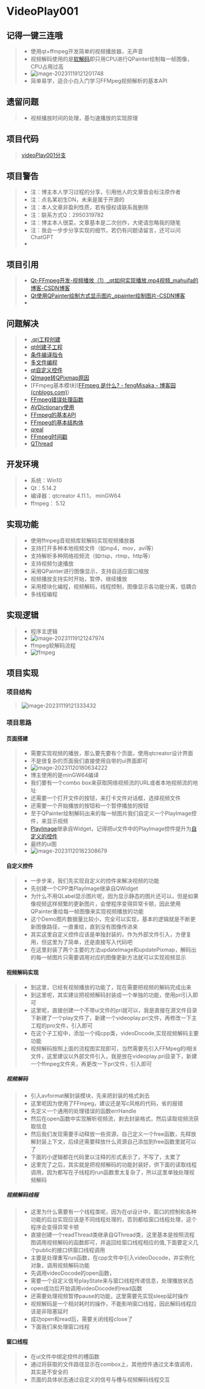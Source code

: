 # VideoPlay001

## 记得一键三连哦

> - 使用qt+ffmpeg开发简单的视频播放器，无声音
> - 视频解码使用的是[软解码](https://blog.51cto.com/u_15284125/3079102 "视频解码")即只用CPU进行QPainter绘制每一帧图像，CPU占用过高
> - ![image-20231119121201748](https://cdn.jsdelivr.net/gh/wrk301608/pico_img/image-20231119121201748.png)
> - 简单易学，适合小白入门学习FFMpeg视频解析的基本API

## 遗留问题

> - 视频播放时间的处理，基匀速播放的实现原理



## 项目代码

> [videoPlay001分支](https://github.com/wrk301608/FFmpeg/tree/videoPlay001)

## 项目警告

> - 注：博主本人学习过程的分享，引用他人的文章皆会标注原作者
> - 注：点名某初生DN，未来是属于开源的
> - 注：本人文章非盈利性质，若有侵权请联系我删除
> - 注：联系方式Q：2950319782
> - 注：博主本人很菜，文章基本是二次创作，大佬请忽略我的随笔
> - 注：我会一步步分享实现的细节，若仍有问题请留言，还可以问ChatGPT
> - 

## 项目引用

> - [Qt-FFmpeg开发-视频播放（1）_qt如何实现播放.mp4视频_mahuifa的博客-CSDN博客](https://blog.csdn.net/qq_43627907/article/details/127329028)
> - [Qt使用QPainter绘制方式显示图片_qpainter绘制图片-CSDN博客](https://blog.csdn.net/qq_43627907/article/details/124599535)
> - 

## 问题解决

> - [.qri工程创建](https://blog.csdn.net/qq_18223347/article/details/125982449)
> - [qt创建子工程](https://blog.csdn.net/kllo__/article/details/123210266)
> - [条件编译指令](https://www.cnblogs.com/yhjoker/p/12228761.html)
> - [多文件编程](https://www.cnblogs.com/zjuhaohaoxuexi/p/16470868.html)
> - [qt自定义控件](https://blog.csdn.net/y396397735/article/details/78451245)
> - [QImage转QPixmap原因](https://blog.csdn.net/nolatestudy/article/details/6295064)
> - [FFmpeg基本模块]([FFmpeg 是什么? - fengMisaka - 博客园 (cnblogs.com)](https://www.cnblogs.com/linuxAndMcu/p/12039546.html))
> - [FFmpeg错误处理函数](https://www.cnblogs.com/jj-Must-be-sucessful/p/16693144.html)
> - [AVDictionary使用](https://blog.csdn.net/eieihihi/article/details/114502699)
> - [FFmpeg的基本API](https://www.cnblogs.com/linuxAndMcu/p/12041359.html)
> - [FFmpeg的基本结构体](https://www.cnblogs.com/linuxAndMcu/p/12041578.html)
> - [qreal](https://blog.csdn.net/qq_41801082/article/details/115096489)
> - [FFmpeg时间戳](https://www.cnblogs.com/leisure_chn/p/10584910.html)
> - [QThread](https://www.cnblogs.com/linuxAndMcu/p/11076305.html)

## 开发环境

> - 系统：Win10
> - Qt：5.14.2
> - 编译器：qtcreator  4.11.1， minGW64
> - ffmpeg： 5.12

## 实现功能

> - 使用ffmpeg音视频库软解码实现视频播放器
> - 支持打开多种本地视频文件（如mp4，mov，avi等）
> - 支持解析多种网络视频流（如rtsp，rtmp，http等）
> - 支持视频匀速播放
> - 采用QPainter进行图像显示，支持自适应窗口缩放
> - 视频播放支持实时开始，暂停，继续播放
> - 采用模块化编程，视频解码，线程控制，图像显示各功能分离，低耦合
> - 多线程编程

## 实现逻辑

> - 程序主逻辑
> - ![image-20231119121247974](https://cdn.jsdelivr.net/gh/wrk301608/pico_img/image-20231119121247974.png)
> - ffmpeg软解码流程
> - ![ffmpeg](https://cdn.jsdelivr.net/gh/wrk301608/pico_img/ffmpeg.png)

## 项目实现

### 项目结构

> ![image-20231119121333432](https://cdn.jsdelivr.net/gh/wrk301608/pico_img/image-20231119121333432.png)

### 项目思路

#### 页面搭建

> - 需要实现视频的播放，那么要先要有个页面，使用qtcreator设计界面
> - 不是很复杂的页面我们直接使用自带的ui界面即可
> - ![image-20231120180634222](https://cdn.jsdelivr.net/gh/wrk301608/pico_img/image-20231120180634222.png)
> - 博主使用的是minGW64编译
> - 我们要有一个combo box来获取网络视频流的URL或者本地视频流的地址
> - 还需要一个打开文件的按钮，来打卡文件对话框，选择视频文件
> - 还需要一个开始播放的按钮和一个暂停播放的按钮
> - 至于QPainter绘制解码出来的每一帧图片我们自定义一个PlayImage控件，来显示视频
> - [PlayImage](https://blog.csdn.net/qq_43627907/article/details/124599535)继承自Widget，记得把ui文件中的PlayImage控件提升为[自定义的控件](https://blog.csdn.net/y396397735/article/details/78451245)
> - 最终的ui图
> - ![image-20231120182308679](https://cdn.jsdelivr.net/gh/wrk301608/pico_img/image-20231120182308679.png)

#### 自定义控件

> - 一步步来，我们先实现自定义的控件来解决视频的功能
> - 先创建一个CPP类PlayImage继承自QWidget
> - 为什么不用QLabel显示图片呢，因为显示静态的图片还可以，但是如果像视频这样频繁的更新图片，会使程序变得异常卡顿，因此使用QPainter重绘每一帧图像来实现视频播放的功能
> - 这个Demo图片数据量比较小，完全可以实现，基本的逻辑就是不断更新图像路径，一直重绘，直到没有图像传进来
> - 其实这里自定义控件应该是单独封装的，作为外部文件引入，方便复用，但这里为了简单，还是直接写入代码吧
> - 在这里封装了两个主要的方法updateImage和updatePixmap，解码出的每一帧图片只需要调用对应的图像更新方法就可以实现视频显示

#### 视频解码实现

> - 到这里，已经有视频播放的功能了，现在需要把视频的解码完成出来
> - 到这里呢，其实建议把视频解码封装成一个单独的功能，使用pri引入即可
> - 这里呢，直接创建一个不带ui文件的pri就可以，我是直接在源文件目录下新建了一个play文件了，新建一个videoplay.pri文件，再修改一下主工程的pro文件，引入即可
> - 在这个子工程中，添加一个纯cpp类，videoDocode,实现视频解码主要功能
> - 视频解码按照上面的流程图实现即可，当然需要先引入FFMpeg的l相关文件，这里建议以外部文件引入，我是放在videoplay.pri目录下，新建一个ffmpeg文件夹，再更改一下pri文件，引入即可

##### 视频解码

> - 引入avformat解封装模块，先来把封装的格式剥去
> - 这里呢因为使用了FFmpeg，建议还是写c风格的代码，省的报错
> - 先定义一个通用的处理错误的函数errHandle
> - 然后在open函数中实现解析视频流，剥去封装格式，然后读取视频流获取信息
> - 然后我们发现需要手动释放一些资源，自己定义一个free函数，先释放解封装上下文，后续还需要释放什么资源自己添加到free函数里就可以了
> - 下面的小逻辑都在代码里以注释的形式表示了，不写了，太累了
> - 这里完了之后，其实就是把视频解码的功能封装好，供下面的读取线程调用，因为都写在子线程的run函数里太复杂了，所以这里单独处理视频解码

##### 视频解码线程

> - 这里为什么需要有一个线程类呢，因为在qt设计中，窗口的控制和各种功能的后台实现应该是不同线程处理的，否则都给窗口线程处理，这个程序会变得异常卡顿
> - 直接创建一个readThread类继承自QThread类，这里基本是按照流程图调用视频解码的函数即可，并返回给窗口线程相应的值,下面要定义几个public的接口供窗口线程调用
> - 主要是处理重写run函数，在cpp文件中引入videoDocode，并实例化对象，调用视频解码功能
> - 先调用videoDocode的open函数，
> - 需要一个自定义信号playState来与窗口线程传递信息，处理播放状态
> - open成功后开始调用videoDocode的read函数
> - 还需要处理视频暂停pause的功能，这里需要先实现sleep延时操作
> - 视频解码是一个相对耗时的操作，不能影响窗口线程，因此解码线程应该是非阻塞延时
> - 成功open和read后，需要关闭线程close了
> - 下面我们来处理窗口线程

#### 窗口线程

> - 在ui文件中绑定控件的槽函数
> - 通过将获取的文件路径显示在combox上，其他控件通过文本值调用，其实是不安全的
> - 页面的具体状态通过自定义的信号与槽与视频解码线程交互
